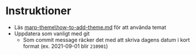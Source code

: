 # Instruktioner

- Läs [marp-theme\how-to-add-theme.md](marp-theme\how-to-add-theme.md) för att använda temat
- Uppdatera som vanligt med git
  - Som commit message räcker det med att skriva dagens datum i kort format (ex. 2021-09-01 blir `210901`)
